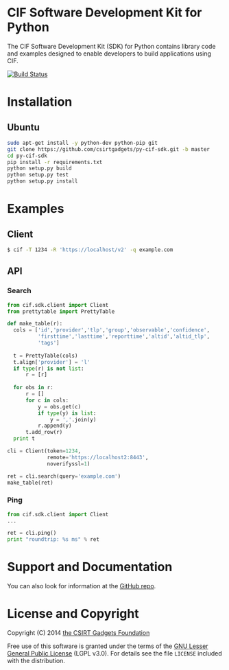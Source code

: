 # CIF Software Development Kit for Python
The CIF  Software Development Kit (SDK) for Python contains library code and examples designed to enable developers to build applications using CIF.

[![Build Status](https://travis-ci.org/csirtgadgets/py-cif-sdk.png?branch=master)](https://travis-ci.org/csirtgadgets/py-cif-sdk)

# Installation
## Ubuntu
  ```bash
  sudo apt-get install -y python-dev python-pip git
  git clone https://github.com/csirtgadgets/py-cif-sdk.git -b master
  cd py-cif-sdk
  pip install -r requirements.txt
  python setup.py build
  python setup.py test
  python setup.py install
  ```
  
# Examples
## Client
  ```bash
  $ cif -T 1234 -R 'https://localhost/v2' -q example.com
  ```
  
## API
### Search
  ```python
  from cif.sdk.client import Client
  from prettytable import PrettyTable
  
  def make_table(r):
    cols = ['id','provider','tlp','group','observable','confidence',
            'firsttime','lasttime','reporttime','altid','altid_tlp',
            'tags']
    
    t = PrettyTable(cols)
    t.align['provider'] = 'l'
    if type(r) is not list:
        r = [r]
    
    for obs in r:
        r = []
        for c in cols:
            y = obs.get(c)
            if type(y) is list:
                y = ','.join(y)
            r.append(y)
        t.add_row(r)
    print t
  
  cli = Client(token=1234,
               remote='https://localhost2:8443',
               noverifyssl=1)
  
  ret = cli.search(query='example.com')
  make_table(ret)
  ```
### Ping
  ```python
  from cif.sdk.client import Client
  ...
  
  ret = cli.ping()
  print "roundtrip: %s ms" % ret
  ```

# Support and Documentation

You can also look for information at the [GitHub repo](https://github.com/csirtgadgets/py-cif-sdk).

# License and Copyright

Copyright (C) 2014 [the CSIRT Gadgets Foundation](http://csirtgadgets.org)

Free use of this software is granted under the terms of the [GNU Lesser General Public License](https://www.gnu.org/licenses/lgpl.html) (LGPL v3.0). For details see the file ``LICENSE`` included with the distribution.
